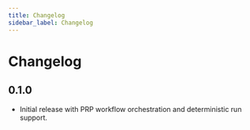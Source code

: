```yaml
---
title: Changelog
sidebar_label: Changelog
---
```


# Changelog

## 0.1.0
- Initial release with PRP workflow orchestration and deterministic run support.
